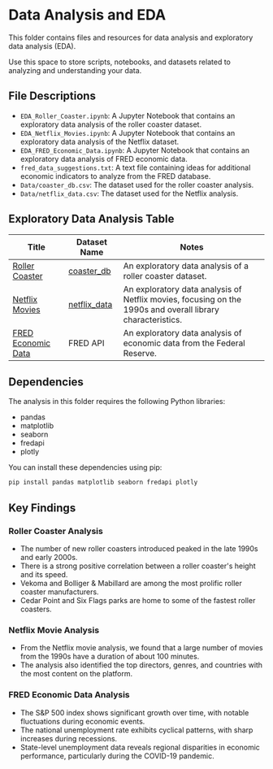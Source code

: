 # Data Analysis and EDA

This folder contains files and resources for data analysis and exploratory data analysis (EDA).

Use this space to store scripts, notebooks, and datasets related to analyzing and understanding your data.

## File Descriptions

- `EDA_Roller_Coaster.ipynb`: A Jupyter Notebook that contains an exploratory data analysis of the roller coaster dataset.
- `EDA_Netflix_Movies.ipynb`: A Jupyter Notebook that contains an exploratory data analysis of the Netflix dataset.
- `EDA_FRED_Economic_Data.ipynb`: A Jupyter Notebook that contains an exploratory data analysis of FRED economic data.
- `fred_data_suggestions.txt`: A text file containing ideas for additional economic indicators to analyze from the FRED database.
- `Data/coaster_db.csv`: The dataset used for the roller coaster analysis.
- `Data/netflix_data.csv`: The dataset used for the Netflix analysis.

## Exploratory Data Analysis Table

| Title                                     | Dataset Name               | Notes                                                                  |
|-------------------------------------------|----------------------------|------------------------------------------------------------------------|
| [Roller Coaster](./EDA_Roller_Coaster.ipynb) | [coaster_db](./Data/coaster_db.csv) | An exploratory data analysis of a roller coaster dataset. |
| [Netflix Movies](./EDA_Netflix_Movies.ipynb) | [netflix_data](./Data/netflix_data.csv) | An exploratory data analysis of Netflix movies, focusing on the 1990s and overall library characteristics. |
| [FRED Economic Data](./EDA_FRED_Economic_Data.ipynb) | FRED API | An exploratory data analysis of economic data from the Federal Reserve. |

## Dependencies

The analysis in this folder requires the following Python libraries:

- pandas
- matplotlib
- seaborn
- fredapi
- plotly

You can install these dependencies using pip:

```bash
pip install pandas matplotlib seaborn fredapi plotly
```

## Key Findings

### Roller Coaster Analysis
- The number of new roller coasters introduced peaked in the late 1990s and early 2000s.
- There is a strong positive correlation between a roller coaster's height and its speed.
- Vekoma and Bolliger & Mabillard are among the most prolific roller coaster manufacturers.
- Cedar Point and Six Flags parks are home to some of the fastest roller coasters.

### Netflix Movie Analysis
- From the Netflix movie analysis, we found that a large number of movies from the 1990s have a duration of about 100 minutes. 
- The analysis also identified the top directors, genres, and countries with the most content on the platform.

### FRED Economic Data Analysis
- The S&P 500 index shows significant growth over time, with notable fluctuations during economic events.
- The national unemployment rate exhibits cyclical patterns, with sharp increases during recessions.
- State-level unemployment data reveals regional disparities in economic performance, particularly during the COVID-19 pandemic.